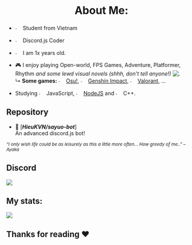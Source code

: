 <h1 align="center">
  About Me:
  <br>
</h1>

- <img src="https://i.imgur.com/3KyfuCu.png" alt="." width="16" height="16"/> Student from Vietnam  
- <img src="https://i.imgur.com/SuSbRGN.png" alt="." width="16" height="16"/> Discord.js Coder 
- <img src="https://i.imgur.com/a2KhTyR.gif" alt="."  width="16" height="16" /> I am 1x years old. 
- 🎮 I enjoy playing Open-world, FPS Games, Adventure, Platformer, Rhythm *and some lewd visual novels (shhh, don't tell anyone!)* <img src="https://i.imgur.com/YN1z4ON.png" alt="."/>    
  ↳ **Some games:** <img src="https://i.ppy.sh/013ed2c11b34720790e74035d9f49078d5e9aa64/68747470733a2f2f6f73752e7070792e73682f77696b692f696d616765732f4272616e645f6964656e746974795f67756964656c696e65732f696d672f75736167652d66756c6c2d636f6c6f75722e706e67" alt="." width="16" height="16"/> [Osu!](https://osu.ppy.sh/), <img src="https://static.wikia.nocookie.net/gensin-impact/images/8/80/Genshin_Impact.png/revision/latest/scale-to-width-down/1000?cb=20240331104358" alt="." width="16" height="16"/> [Genshin Impact](https://genshin.hoyoverse.com/), <img src="https://i.imgur.com/7yTo0uO.png" alt="." width="16" height="16"/> [Valorant](https://playvalorant.com/vi-vn/), ...

- Studying <img src="https://i.imgur.com/Xjb867j.png" alt="." width="16" height="16"/> JavaScript, <img src="https://i.imgur.com/eZxBcrA.png" alt="." width="16" height="16"/> [NodeJS](https://nodejs.org/) and <img src="https://i.imgur.com/qgdFuhG.png" alt="." width="16" height="16"/> C++.

## Repository
  
- 📗 [***HieuKVN/sayuo-bot***] <br/>
  An advanced discord.js bot!
  
<sub> *“I only wish life could be as leisurely as this a little more often... How greedy of me..” – Ayaka* </sub>
</div>

## Discord
<a href="https://discord.com/users/1108011192645058571"  align="left">
    <img src="https://lanyard.cnrad.dev/api/1108011192645058571?theme=light&bg=F4BFC7&borderRadius=15px&animated=true&idleMessage=In%20the%20sky%20there%20is%20an%20angel%20in%20somewhere%20(.%20%E2%9D%9B%20%E1%B4%97%20%E2%9D%9B.)">
  </a>

## My stats:

<p>
  <a href="/"  align="left">
  <img width="auto" src="https://github-readme-stats.vercel.app/api?username=ayaka-chann&theme=dracula&show_icons=true"/>
  </a>
</p>


## Thanks for reading ❤️
